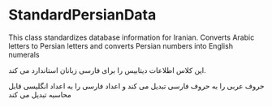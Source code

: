 # StandardPersianData

This class standardizes database information for Iranian. Converts Arabic letters to Persian letters and converts Persian numbers into English numerals



این کلاس اطلاعات دیتابیس را برای فارسی زبانان استاندارد می کند.

حروف عربی را به حروف فارسی تبدیل می کند و اعداد فارسی را به اعداد انگلیسی قابل محاسبه تبدیل می کند

